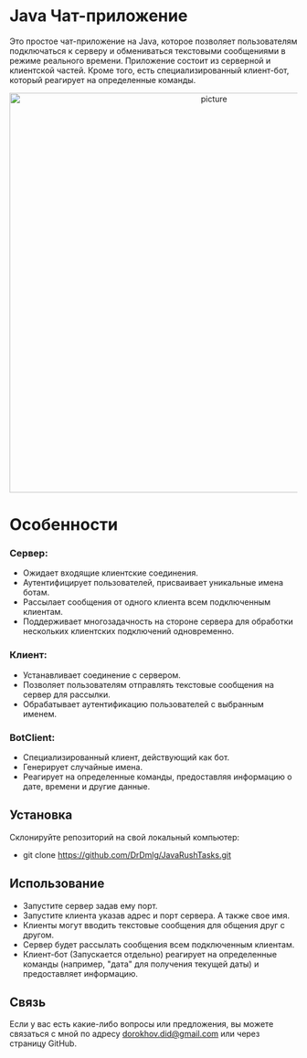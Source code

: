 # Java Чат-приложение
Это простое чат-приложение на Java, которое позволяет пользователям подключаться к серверу и обмениваться текстовыми сообщениями в режиме реального времени. 
Приложение состоит из серверной и клиентской частей. Кроме того, есть специализированный клиент-бот, который реагирует на определенные команды.

<div align = "center"> 
<img width="700" alt="picture" src="https://github.com/DrDmlg/JavaRushTasks/assets/118211775/079d057e-45c5-4985-a4a7-bbdb98df7cde">
</div>

# Особенности
### Сервер:
- Ожидает входящие клиентские соединения.
- Аутентифицирует пользователей, присваивает уникальные имена ботам.
- Рассылает сообщения от одного клиента всем подключенным клиентам.
- Поддерживает многозадачность на стороне сервера для обработки нескольких клиентских подключений одновременно.  

### Клиент:
- Устанавливает соединение с сервером.
- Позволяет пользователям отправлять текстовые сообщения на сервер для рассылки.
- Обрабатывает аутентификацию пользователей с выбранным именем.

### BotClient:
- Специализированный клиент, действующий как бот.
- Генерирует случайные имена.
- Реагирует на определенные команды, предоставляя информацию о дате, времени и другие данные.

## Установка
Склонируйте репозиторий на свой локальный компьютер:
- git clone https://github.com/DrDmlg/JavaRushTasks.git

## Использование
- Запустите сервер задав ему порт.
- Запустите клиента указав адрес и порт сервера. А также свое имя.
- Клиенты могут вводить текстовые сообщения для общения друг с другом.
- Сервер будет рассылать сообщения всем подключенным клиентам.
- Клиент-бот (Запускается отдельно) реагирует на определенные команды (например, "дата" для получения текущей даты) и предоставляет информацию.

## Связь
Если у вас есть какие-либо вопросы или предложения, вы можете связаться с мной по адресу dorokhov.did@gmail.com или через страницу GitHub.
